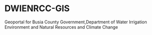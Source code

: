 # DWIENRCC-GIS
Geoportal for Busia County Government,Department of Water Irrigation Environment and Natural Resources and Climate Change 
